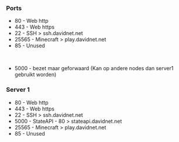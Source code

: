 ### Ports
 - 80 - Web http
 - 443 - Web https
 &nbsp;
 - 22 - SSH > ssh.davidnet.net
 - 25565 - Minecraft > play.davidnet.net
 &nbsp;
 - 85 - Unused

  &nbsp;
   - 5000 - bezet maar geforwaard (Kan op andere nodes dan server1 gebruikt worden)

### Server 1

 - 80 - Web http
 - 443 - Web https
 &nbsp;
 - 22 - SSH > ssh.davidnet.net
 - 5000 - StateAPI - 80 > stateapi.davidnet.net
 - 25565 - Minecraft > play.davidnet.net
 &nbsp;
 - 85 - Unused